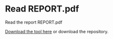 # Read REPORT.pdf
Read the report REPORT.pdf

[Download the tool here](https://drive.google.com/drive/folders/1I3N7vPWqkhEkrS-sMmP0pDubVl0ztAcL?usp=sharing) or download the repository.
